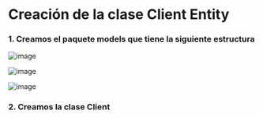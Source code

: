 # Creación de la clase Client Entity

### 1. Creamos el paquete models que tiene la siguiente estructura

![image](https://user-images.githubusercontent.com/31961588/155821016-84d34e64-ebb2-4967-9a69-0efc525eb1cb.png)

![image](https://user-images.githubusercontent.com/31961588/155821172-974d92c4-0fc0-4757-87d1-c904014bc50b.png)

![image](https://user-images.githubusercontent.com/31961588/155821192-4f7c4a01-f737-4b9d-af38-d3e8669dc4a0.png)

### 2. Creamos la clase Client



